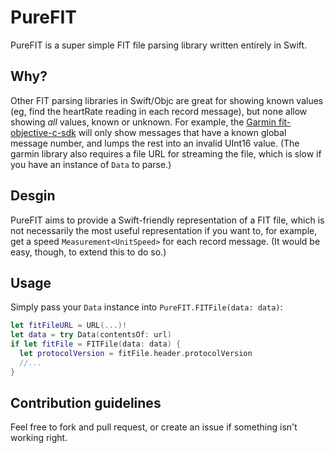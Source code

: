 # PureFIT

PureFIT is a super simple FIT file parsing library written entirely in Swift.

## Why?

Other FIT parsing libraries in Swift/Objc are great for showing known values (eg, find the heartRate reading in each record message),
but none allow showing _all_ values, known or unknown. For example, the [Garmin fit-objective-c-sdk](https://github.com/garmin/fit-objective-c-sdk)
will only show messages that have a known global message number, and lumps the rest into an invalid UInt16 value.
(The garmin library also requires a file URL for streaming the file, which is slow if you have an instance of `Data` to parse.)

## Desgin

PureFIT aims to provide a Swift-friendly representation of a FIT file, which is not necessarily the most useful representation
if you want to, for example, get a speed `Measurement<UnitSpeed>` for each record message.
(It would be easy, though, to extend this to do so.)

## Usage

Simply pass your `Data` instance into `PureFIT.FITFile(data: data)`:

```swift
let fitFileURL = URL(...)!
let data = try Data(contentsOf: url)
if let fitFile = FITFile(data: data) {
  let protocolVersion = fitFile.header.protocolVersion
  //...
}
```

## Contribution guidelines

Feel free to fork and pull request, or create an issue if something isn't working right.

